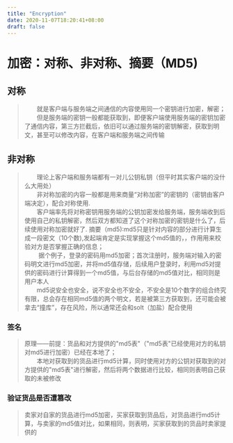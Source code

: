 ```yaml
---
title: "Encryption"
date: 2020-11-07T18:20:41+08:00
draft: false
---
```

# 加密：对称、非对称、摘要（MD5)

## 对称

> &ensp;&ensp;&ensp;&ensp;就是客户端与服务端之间通信的内容使用同一个密钥进行加密，解密；  
&ensp;&ensp;&ensp;&ensp;但是服务端的密钥一般都能获取到，即便客户端使用服务端的密钥加密了通信内容，第三方拦截后，依旧可以通过服务端的密钥解密，获取到明文，甚至可以修改内容，在客户端和服务端之间传输

## 非对称

> &ensp;&ensp;&ensp;&ensp;理论上客户端和服务端都有一对儿公钥私钥（但平时其实客户端的没什么大用处）  
&ensp;&ensp;&ensp;&ensp;非对称加密的内容一般都是用来商量“对称加密”的密钥的（密钥由客户端决定），配合对称使用.  
&ensp;&ensp;&ensp;&ensp;客户端率先将对称密钥用服务端的公钥加密发给服务端，服务端收到后使用自己的私钥解密，然后双方都知道了这个对称加密的密钥是什么了，后续使用对称加密就好了.
> 摘要（md5):md5只是针对内容的部分进行计算生成一段密文（10个数),发起端肯定是实现掌握这个md5值的，，作用用来校验对方是否掌握正确的信息；  
&ensp;&ensp;&ensp;&ensp; 据个例子，登录的密码用md5加密；首次注册时，服务端对输入的密码明文进行md5加密，并将md5值存储，后续用户登录时，利用md5对提供的密码进行计算得到一个md5值，与后台存储的md5值对比，相同则是用户本人  
&ensp;&ensp;&ensp;&ensp;md5说安全也安全，说不安全也不安全，不安全是10个数字的组合终究有限，总会存在相同md5值的两个明文，若是被第三方获取到，还可能会被拿去“撞库”，存在风险，所以通常还会和solt（加盐）配合使用

### 签名

> 原理——前提：货品和对方提供的"md5表"（"md5表"已经使用对方的私钥对md5进行加密）已经在本地了；  
&ensp;&ensp;&ensp;&ensp;本地对获取到的货品进行md5计算，同时使用对方的公钥对获取到的对方提供的"md5表"进行解密，然后将两个数据进行比较，相同则表明自己获取的未被修改

### 验证货品是否遭篡改

> 卖家对自家的货品进行md5加密，买家获取到货品后，对货品进行md5计算，与卖家的md5值对比，如果相同，则表明，买家获取到的货品时卖家提供的
